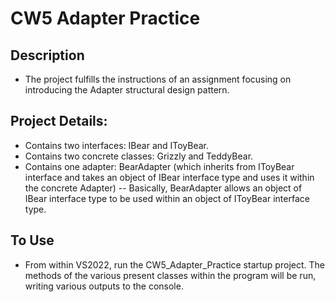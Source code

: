 ﻿# CW5 Adapter Practice # 

## Description ##
- The project fulfills the instructions of an assignment focusing on introducing the Adapter structural design pattern.

## Project Details: ##
- Contains two interfaces: IBear and IToyBear. 
- Contains two concrete classes: Grizzly and TeddyBear.
- Contains one adapter: BearAdapter (which inherits from IToyBear interface and takes an object of IBear interface type and uses it within the concrete Adapter)
-- Basically, BearAdapter allows an object of IBear interface type to be used within an object of IToyBear interface type. 

## To Use ## 
- From within VS2022, run the CW5_Adapter_Practice startup project. The methods of the various present classes within the program will be run, writing various outputs to the console.